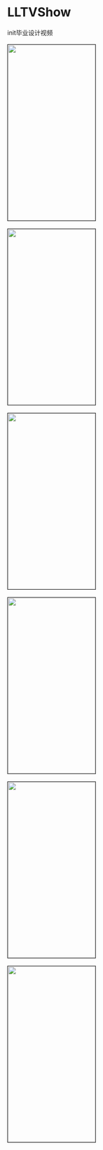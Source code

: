 # LLTVShow
init毕业设计视频
<br></br>
<img src="http://upload-images.jianshu.io/upload_images/2878206-00291d7f4c1d39a2.png?imageMogr2/auto-orient/strip%7CimageView2/2/w/1240" width="200px" height="400px" border="1" >
<br></br>
<img src="http://upload-images.jianshu.io/upload_images/2878206-ce648060590455a6.png?imageMogr2/auto-orient/strip%7CimageView2/2/w/1240" width="200px" height="400px" border="1" >
<br></br>
<img src="http://upload-images.jianshu.io/upload_images/2878206-2b7f566fb3699f8b.png?imageMogr2/auto-orient/strip%7CimageView2/2/w/1240" width="200px" height="400px" border="1" >
<br></br>
<img src="http://upload-images.jianshu.io/upload_images/2878206-8587b9a873fd7729.png?imageMogr2/auto-orient/strip%7CimageView2/2" width="200px" height="400px" border="1" >
<br></br>
<img src="http://upload-images.jianshu.io/upload_images/2878206-f37ab0458c12d422.png?imageMogr2/auto-orient/strip%7CimageView2/2/w/1240" width="200px" height="400px" border="1" >
<br></br>
<img src="http://upload-images.jianshu.io/upload_images/2878206-cd0908f956d4e9a8.png?imageMogr2/auto-orient/strip%7CimageView2/2/w/1240" width="200px" height="400px" border="1" >
